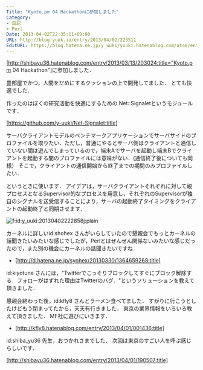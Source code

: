 ```yaml
---
Title: "Kyoto.pm 04 Hackathonに参加しました"
Category:
- 日記
- Perl
Date: 2013-04-02T22:35:11+09:00
URL: http://blog.yuuk.io/entry/2013/04/02/223511
EditURL: https://blog.hatena.ne.jp/y_uuki/yuuki.hatenablog.com/atom/entry/6435988827676729096
---
```


[http://shibayu36.hatenablog.com/entry/2013/03/13/203024:title="Kyoto.pm 04 Hackathon"]に参加しました．

畳部屋でかつ，人間をだめにするクッションの上で開発してました．
とても快適でした．

作ったのはぼくの研究活動を快適にするための Net::Signaletというモジュールです．

[https://github.com/y-uuki/Net-Signalet:title]

サーバクライアントモデルのベンチマークアプリケーションでサーバサイドのプロファイルを取りたい．ただし，普通にやるとサーバ側はクライアントと通信していない間は遊んでしまっているので，端末Aでサーバを起動し端末Bでクライアントを起動する間のプロファイルには意味がない．(通信終了後についても同様）
そこで，クライアントの通信開始から終了までの期間のみプロファイルしたい．

というときに使います．
アイデアは，サーバクライアントそれぞれに対して親プロセスとなるSupervisor的なプロセスを用意し，それぞれのSupervisorが独自のシグナルを送受信することにより，サーバの起動終了タイミングをクライアントの起動終了と同期させます．

<p><span itemscope itemtype="http://schema.org/Photograph"><img src="http://cdn-ak.f.st-hatena.com/images/fotolife/y/y_uuki/20130402/20130402222858.jpg" alt="f:id:y_uuki:20130402222858j:plain" title="f:id:y_uuki:20130402222858j:plain" class="hatena-fotolife" itemprop="image"></span></p>


カーネルに詳しいid:shohex さんがいらしていたので懇親会でもっとカーネルの話聞きたいみたいな感じでしたが，Perlとはぜんぜん関係ないみたいな感じだったので，また別の機会にカーネルの話聞きたいですね．

- [http://d.hatena.ne.jp/syohex/20130330/1364659268:title]

id:kiyotune さんには，"Twitterでこっそりブロックしてすぐにブロック解除する．フォローがはずれた理由はTwitterのバグ．"というソリューションを教えて頂きました．

懇親会終わった後，id:kfly8 さんとラーメン食べてました．
すがりに行こうとしたけどもう閉まってたから，天天有行きました．
東京の業界情報をいろいろ教えて頂きました．
MF社に遊びにいきます．

- [http://kfly8.hatenablog.com/entry/2013/04/01/001436:title]

id:shiba_yu36 先生，おつかれさまでした．
次回は東京のすごい人を呼ぶ感じらしいです．

[http://shibayu36.hatenablog.com/entry/2013/04/01/190507:title]
